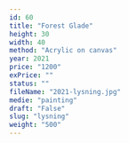```yaml
---
id: 60
title: "Forest Glade"
height: 30
width: 40
method: "Acrylic on canvas"
year: 2021
price: "1200"
exPrice: ""
status: ""
fileName: "2021-lysning.jpg"
medie: "painting"
draft: "False"
slug: "lysning"
weight: "500"
---
```

